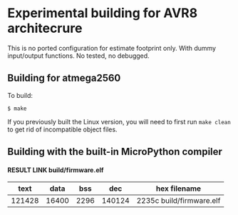 # Experimental building for AVR8 architecrure

This is no ported configuration for estimate footprint only.
With dummy input/output functions. No tested, no debugged.

## Building for atmega2560
<!--  -->
To build:

    $ make

If you previously built the Linux version, you will need to first run
`make clean` to get rid of incompatible object files.

## Building with the built-in MicroPython compiler

#### RESULT LINK build/firmware.elf


 |  text  |  data  |   bss  |   dec  |  hex filename |
 |--------|--------|--------|--------|---------------|
 | 121428 | 16400  | 2296   | 140124 | 2235c build/firmware.elf
